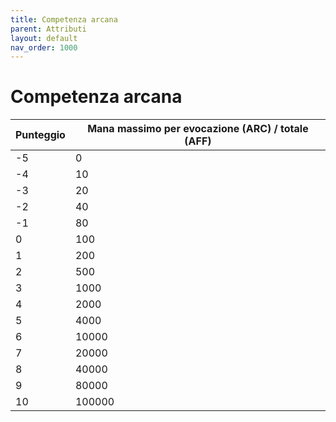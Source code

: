 ```yaml
---
title: Competenza arcana
parent: Attributi
layout: default
nav_order: 1000
---
```


# **Competenza arcana**

|**Punteggio**|**Mana massimo per evocazione (ARC) / totale (AFF)**|
|-------|-----------|
| -5	|  0        |
| -4	|  10       |
| -3	|  20       |
| -2	|  40       |
| -1	|  80       |
| 0	    |  100      |
| 1	    |  200      |
| 2	    |  500      |
| 3	    |  1000     |
| 4	    |  2000     |
| 5	    |  4000     |
| 6	    |  10000    |
| 7 	|  20000    |
| 8	    |  40000    |
| 9	    |  80000    |
| 10	|  100000   |
